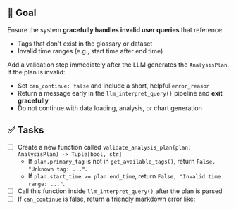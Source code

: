 ## 🧠 Goal
Ensure the system **gracefully handles invalid user queries** that reference:
- Tags that don't exist in the glossary or dataset
- Invalid time ranges (e.g., start time after end time)

Add a validation step immediately after the LLM generates the `AnalysisPlan`. If the plan is invalid:
- Set `can_continue: false` and include a short, helpful `error_reason`
- Return a message early in the `llm_interpret_query()` pipeline and **exit gracefully**
- Do not continue with data loading, analysis, or chart generation

## ✅ Tasks
- [ ] Create a new function called `validate_analysis_plan(plan: AnalysisPlan) -> Tuple[bool, str]`
  - If `plan.primary_tag` is not in `get_available_tags()`, return `False, "Unknown tag: ..."`.
  - If `plan.start_time >= plan.end_time`, return `False, "Invalid time range: ..."`.
- [ ] Call this function inside `llm_interpret_query()` after the plan is parsed
- [ ] If `can_continue` is false, return a friendly markdown error like: